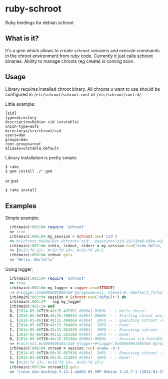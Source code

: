 ruby-schroot
============

Ruby bindings for debian schroot

What is it?
--------
It's a gem which allows to create `schroot` sessions and execute commands in the chroot environment from ruby code.
Currently it just calls schroot binaries.
Ability to manage chroots (eg create) is coming soon.

Usage
-------
Library requires installed chroot binary. All chroots u want to use should be configured in `/etc/schroot/schroot.conf` or `/etc/schroot/conf.d/`.

Little example:

    [sid]
    type=directory
    description=Debian sid (unstable)
    union-type=aufs
    directory=/srv/chroot/sid
    users=dan
    groups=dan
    root-groups=root
    aliases=unstable,default

Library installation is pretty simple:

```bash
$ rake
$ gem install ./*.gem
```
     
or just
```bash
$ rake install
```  
Examples
------

Simple example:
     
```ruby
  irb(main):005:0> require 'schroot'
  => true
  irb(main):006:0> my_session = Schroot.new('sid')
  => #<Schroot:0x8ba789c @chroot="sid", @session="sid-19131ba0-84ba-42e5-a2fb-d2d375d61750", @location="/var/lib/schroot/mount/sid-19131ba0-84ba-42e5-a2fb-d2d375d61750">
  irb(main):007:0> stdin, stdout, stderr = my_session.run("echo Hello, World!")
  => [#<IO:fd 22>, #<IO:fd 24>, #<IO:fd 26>]
  irb(main):008:0> stdout.gets
  => "Hello, World!\n"
```
Using logger:
```ruby
  irb(main):001:0> require 'schroot'
  => true
  irb(main):002:0> my_logger = Logger.new(STDOUT)
  => #<Logger:0x0000000199b460 @progname=nil, @level=0, @default_formatter=#<Logger::Formatter:0x0000000199b438 @datetime_format=nil>, @formatter=nil, @logdev=#<Logger::LogDevice:0x0000000199b3c0 @shift_size=nil, @shift_age=nil, @filename=nil, @dev=#<IO:<STDOUT>>, @mutex=#<Logger::LogDevice::LogDeviceMutex:0x0000000199b370 @mon_owner=nil, @mon_count=0, @mon_mutex=#<Mutex:0x0000000199b2f8>>>>
  irb(main):003:0> session = Schroot.new('default') do
  irb(main):004:1*   log my_logger
  irb(main):005:1> end
  D, [2014-05-06T19:49:15.497952 #3084] DEBUG -- : Hello there!
  D, [2014-05-06T19:49:15.498035 #3084] DEBUG -- : Starting chroot session
  I, [2014-05-06T19:49:15.498069 #3084]  INFO -- : Executing schroot -b -c default
  I, [2014-05-06T19:49:15.584809 #3084]  INFO -- : Done!
  I, [2014-05-06T19:49:15.584939 #3084]  INFO -- : Executing schroot --location -c session:sid-7cefa94f-4bea-4d30-b4a9-d3008c255360
  I, [2014-05-06T19:49:15.591380 #3084]  INFO -- : Done!
  D, [2014-05-06T19:49:15.591504 #3084] DEBUG -- : Session sid-7cefa94f-4bea-4d30-b4a9-d3008c255360 with default started in /var/lib/schroot/mount/sid-7cefa94f-4bea-4d30-b4a9-d3008c255360
  => #<Schroot:0x000000019acda0 @logger=#<Logger:0x0000000199b460 @progname=nil, @level=0, @default_formatter=#<Logger::Formatter:0x0000000199b438 @datetime_format=nil>, @formatter=nil, @logdev=#<Logger::LogDevice:0x0000000199b3c0 @shift_size=nil, @shift_age=nil, @filename=nil, @dev=#<IO:<STDOUT>>, @mutex=#<Logger::LogDevice::LogDeviceMutex:0x0000000199b370 @mon_owner=nil, @mon_count=0, @mon_mutex=#<Mutex:0x0000000199b2f8>>>>, @chroot="default", @session="sid-7cefa94f-4bea-4d30-b4a9-d3008c255360", @location="/var/lib/schroot/mount/sid-7cefa94f-4bea-4d30-b4a9-d3008c255360">
  irb(main):006:0> stream = session.run('uname -a')
  I, [2014-05-06T19:50:35.057816 #3084]  INFO -- : Executing schroot -r -c sid-7cefa94f-4bea-4d30-b4a9-d3008c255360 -- uname -a
  I, [2014-05-06T19:50:35.251893 #3084]  INFO -- : Done!
  => [#<IO:fd 13>, #<IO:fd 15>, #<IO:fd 17>]
  irb(main):007:0> stream[1].gets
  => "Linux dan-desktop 3.13-1-amd64 #1 SMP Debian 3.13.7-1 (2014-03-25) x86_64 GNU/Linux\n"
```

